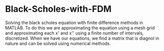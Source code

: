 # Black-Scholes-with-FDM
Solving the black scholes equation with finite difference methods in MATLAB. To do this we are approximating the equation using a mesh grid and approximating each x' and x'' using a finite number of intervals, discretized. When we have our equations, we find a matrix that is diagnol in nature and can be solved using numerical methods.

